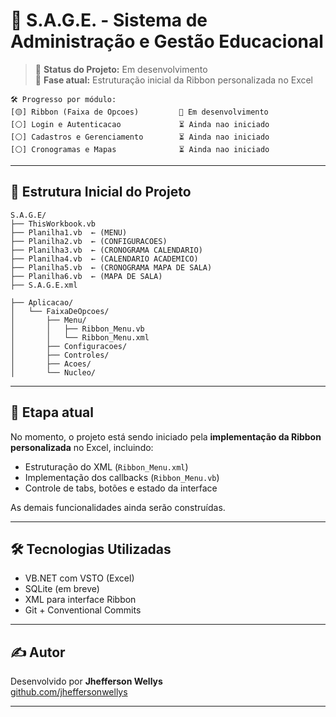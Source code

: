 # 📘 S.A.G.E. - Sistema de Administração e Gestão Educacional

> 💼 **Status do Projeto:** Em desenvolvimento  
> 🔧 **Fase atual:** Estruturação inicial da Ribbon personalizada no Excel

```
🛠️ Progresso por módulo:
[🟡] Ribbon (Faixa de Opcoes)         🔨 Em desenvolvimento
[⚪] Login e Autenticacao             ⏳ Ainda nao iniciado
[⚪] Cadastros e Gerenciamento        ⏳ Ainda nao iniciado
[⚪] Cronogramas e Mapas              ⏳ Ainda nao iniciado
```

---

## 📁 Estrutura Inicial do Projeto

```
S.A.G.E/
├── ThisWorkbook.vb
├── Planilha1.vb  ← (MENU)
├── Planilha2.vb  ← (CONFIGURACOES)
├── Planilha3.vb  ← (CRONOGRAMA CALENDARIO)
├── Planilha4.vb  ← (CALENDARIO ACADEMICO)
├── Planilha5.vb  ← (CRONOGRAMA MAPA DE SALA)
├── Planilha6.vb  ← (MAPA DE SALA)
├── S.A.G.E.xml

├── Aplicacao/
│   └── FaixaDeOpcoes/
│       ├── Menu/
│       │   ├── Ribbon_Menu.vb
│       │   └── Ribbon_Menu.xml
│       ├── Configuracoes/
│       ├── Controles/
│       ├── Acoes/
│       └── Nucleo/

```

---

## 🚧 Etapa atual

No momento, o projeto está sendo iniciado pela **implementação da Ribbon personalizada** no Excel, incluindo:

- Estruturação do XML (`Ribbon_Menu.xml`)
- Implementação dos callbacks (`Ribbon_Menu.vb`)
- Controle de tabs, botões e estado da interface

As demais funcionalidades ainda serão construídas.

---

## 🛠 Tecnologias Utilizadas

- VB.NET com VSTO (Excel)
- SQLite (em breve)
- XML para interface Ribbon
- Git + Conventional Commits

---

## ✍️ Autor

Desenvolvido por **Jhefferson Wellys**  
[github.com/jheffersonwellys](https://github.com/jheffersonwellys)

---
